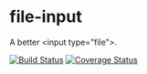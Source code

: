 file-input
==========

A better &lt;input type="file">.

[![Build Status](https://travis-ci.org/garstasio/file-input.svg?branch=master)](https://travis-ci.org/garstasio/file-input)
[![Coverage Status](https://coveralls.io/repos/garstasio/file-input/badge.png?branch=master)](https://coveralls.io/r/garstasio/file-input?branch=master)